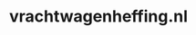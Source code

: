 ---
layout: post
title: "vrachtwagenheffing.nl"
internal_url: "/dutchgov/vrachtwagenheffing.nl.html"
subdomains_count: 4
all_subdomains_count: 11
urls_count: 4
ssl_rank: 0
http_rank: 70
url_link: /data/vrachtwagenheffing.nl/urls.txt
all_subdomains_link: /data/vrachtwagenheffing.nl/all_subdomains.txt
subdomains_link: /data/vrachtwagenheffing.nl/subdomains.txt
categories: dutchgov
---
